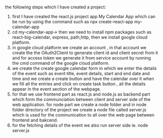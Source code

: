 the following steps which I have created a project:
1) first I have created the react.js project app My Calendar App which can be run by using the command such as npx create-react-app my-calendar-app
2) cd my-calendar-app-> then we need to install npm packages such as react-big-calendar, express, path,http, then we install google cloud platform.
3) in google cloud platform we create an account , in that account we create the the OAuth2Client to generate client id and client secret from it and for access token we generate it from service account by running the cmd command of the google cloud platform.
4) we create the create google calendar form in which we enter the details of the event such as event title, event details, start and end date and time and we create a create button and have the calendar over it when we fill all the entries and click on create task button , all the details appear in the event section of the webpage.
5) for that we use frontend part as react.js and node.js as backend part which form the communciation between client and server side of the web application. for node part we create a node folder and in node folder directory of the project we create a node file called server.js which is used for the communication to all over the web page between frontend and bakcend.
6) for the fetching details of the event we also run server side ie. node server.js